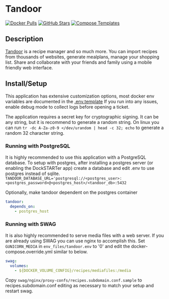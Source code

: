 # Tandoor

[![Docker Pulls](https://img.shields.io/docker/pulls/vabene1111/recipes?style=flat-square&color=607D8B&label=docker%20pulls&logo=docker)](https://hub.docker.com/r/vabene1111/recipes)
[![GitHub Stars](https://img.shields.io/github/stars/vabene1111/recipes?style=flat-square&color=607D8B&label=github%20stars&logo=github)](https://github.com//vabene1111/recipes)
[![Compose Templates](https://img.shields.io/static/v1?style=flat-square&color=607D8B&label=compose&message=templates)](https://github.com/GhostWriters/DockSTARTer/tree/main/compose/.apps/tandoor)

## Description

[Tandoor](https://docs.tandoor.dev/) is a recipe manager and so much more.
You can import recipes from thousands of websites, generate mealplans, manage your shopping list.
Share and collaborate with your friends and family using a mobile friendly web interface.

## Install/Setup

This application has extensive customization options, most docker env variables are documented in the [.env.template](https://raw.githubusercontent.com/vabene1111/recipes/master/.env.template)
If you run into any issues, enable debug mode to collect logs before opening a ticket.

The application requires a secret key for cryptographic signing. It can be any string, but it is recommend to generate a random string.
On linux you can run `tr -dc A-Za-z0-9 </dev/urandom | head -c 32; echo` to generate a random 32 character string.

### Running with PostgreSQL

It is highly recommended to use this application with a PostgreSQL database.
To setup with postgres, after installing a postgres server (or enabling the DockSTARTer app) create a database and edit .env to use postgres instead of sqlite.
`TANDOOR_DATABASE_URL='postgresql://<postgres_user>:<postgres_password>@<postgres_host>/<tandoor_db>:5432`

Optionally, make tandoor dependent on the postgres container

```yaml
tandoor:
  depends_on:
    - postgres_host
```

### Running with SWAG

It is also highly recommended to serve media files with a web server. If you are already using SWAG you can use nginx to accomplish this.
Set `GUNICORN_MEDIA` in `env_files/tandoor.env` to '0' and edit the docker-compose.override.yml similar to below.

```yaml
swag:
  volumes:
    - ${DOCKER_VOLUME_CONFIG}/recipes/mediafiles:/media
```

Copy `swag/nginx/proxy-confs/recipes.subdomain.conf.sample` to recipes.subdomain.conf editing as necessary to match your setup and restart swag.
